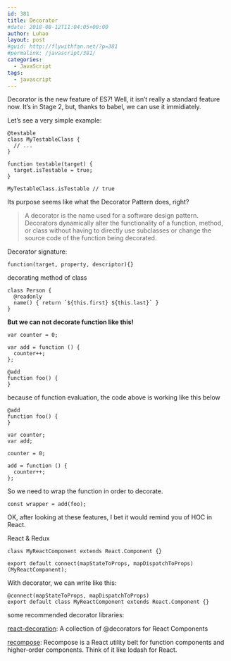 ```yaml
---
id: 381
title: Decorator
#date: 2018-08-12T11:04:05+00:00
author: Luhao
layout: post
#guid: http://flywithfan.net/?p=381
#permalink: /javascript/381/
categories:
  - JavaScript
tags:
  - javascript
---
```

Decorator is the new feature of ES7! Well, it isn&#8217;t really a standard feature now. It&#8217;s in Stage 2, but, thanks to babel, we can use it immidiately.

Let&#8217;s see a very simple example:

<pre><code class="language-javascript ">@testable
class MyTestableClass {
  // ...
}

function testable(target) {
  target.isTestable = true;
}

MyTestableClass.isTestable // true
</code></pre>

Its purpose seems like what the Decorator Pattern does, right?

> A decorator is the name used for a software design pattern. Decorators dynamically alter the functionality of a function, method, or class without having to directly use subclasses or change the source code of the function being decorated. 

Decorator signature:
  
`function(target, property, descriptor){}`

decorating method of class

<pre><code class="language-javascript ">class Person {
  @readonly
  name() { return `${this.first} ${this.last}` }
}
</code></pre>

**But we can not decorate function like this!**

<pre><code class="language-javascript ">var counter = 0;

var add = function () {
  counter++;
};

@add
function foo() {
}
</code></pre>

because of function evaluation, the code above is working like this below

<pre><code class="language-javascript ">@add
function foo() {
}

var counter;
var add;

counter = 0;

add = function () {
  counter++;
};
</code></pre>

So we need to wrap the function in order to decorate.

<pre><code class="language-javascript ">const wrapper = add(foo);
</code></pre>

OK, after looking at these features, I bet it would remind you of HOC in React.

React & Redux

<pre><code class="language-javascript ">class MyReactComponent extends React.Component {}

export default connect(mapStateToProps, mapDispatchToProps)(MyReactComponent);
</code></pre>

With decorator, we can write like this:

<pre><code class="language-javascript ">@connect(mapStateToProps, mapDispatchToProps)
export default class MyReactComponent extends React.Component {}
</code></pre>

some recommended decorator libraries:

[react-decoration](https://github.com/mbasso/react-decoration): A collection of @decorators for React Components

[recompose](https://github.com/acdlite/recompose): Recompose is a React utility belt for function components and higher-order components. Think of it like lodash for React.